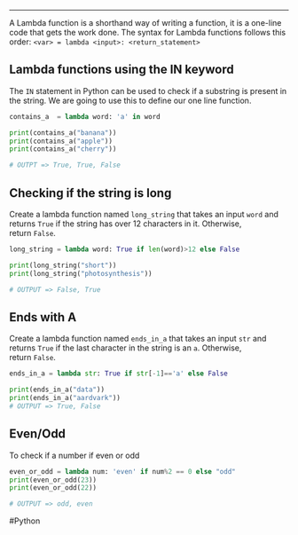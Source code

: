 ___
A Lambda function is a shorthand way of writing a function, it is a one-line code that gets the work done. 
The syntax for Lambda functions follows this order: `<var> = lambda <input>: <return_statement>`
## Lambda functions using the IN keyword 

The `IN` statement in Python can be used to check if a substring is present in the string. We are going to use this to define our one line function. 
```Python 
contains_a  = lambda word: 'a' in word

print(contains_a("banana"))
print(contains_a("apple"))
print(contains_a("cherry"))

# OUTPT => True, True, False
```


## Checking if the string is long 
Create a lambda function named `long_string` that takes an input `word` and returns `True` if the string has over 12 characters in it. Otherwise, return `False`.
```Python 
long_string = lambda word: True if len(word)>12 else False

print(long_string("short"))
print(long_string("photosynthesis"))

# OUTPUT => False, True
```

## Ends with A
Create a lambda function named `ends_in_a` that takes an input `str` and returns `True` if the last character in the string is an `a`. Otherwise, return `False`.
```Python 
ends_in_a = lambda str: True if str[-1]=='a' else False

print(ends_in_a("data"))
print(ends_in_a("aardvark"))
# OUTPUT => True, False 
```

## Even/Odd
To check if a number if even or odd 
```Python 
even_or_odd = lambda num: 'even' if num%2 == 0 else "odd"
print(even_or_odd(23))
print(even_or_odd(22))

# OUTPUT => odd, even 
```

#Python
